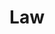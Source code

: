 ---
layout: classification
title: Law
image: /img/classifications/law.jpeg
featured: true
applications: true
tags:
  - Domestic Law
  - International Law
# classification_partners:
#   - type: Classification Supporter
#     list:
#       - name: Rotaract Bangalore East
#         img: /img/partners/rbe.png
#       - name: Rotaract Bangalore East
#         img: /img/partners/rbe.png
description:
  Law is a system of rules created and enforced through social or governmental institutions to regulate behavior, with its precise definition a matter of longstanding debate. It is described as a science and the art of justice. In India, the Law of the Land is also the Ruler of the Land, hence also termed as 'The Rule of Law'. Get opportunities to get service experience under the experts in the field.
# mentors:
#   - name: Testing Name
#     company: Company
#     img: /img/t1.png
#     social:
#       linkedin: https://www.linkedin.com/in/zeospec/
#       twitter: https://twitter.com/ZeoSpec
#       facebook: https://www.facebook.com/zeospec/
#       instagram: https://www.instagram.com/ZeoSpec/
#     introduction: The objective of the game is to get 3 sets of properties in distinct colors. The first player to 3 sets wins the game. There are some action cards, which let you get money/properties from other players. Important action cards, relevant for this post
---